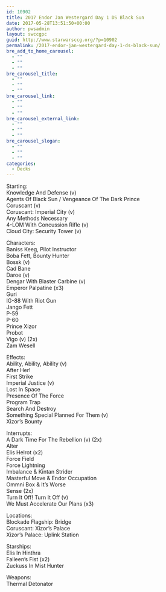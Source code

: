 ```yaml
---
id: 10902
title: 2017 Endor Jan Westergard Day 1 DS Black Sun
date: 2017-05-28T13:51:50+00:00
author: pwsadmin
layout: swccgpc
guid: http://www.starwarsccg.org/?p=10902
permalink: /2017-endor-jan-westergard-day-1-ds-black-sun/
bre_add_to_home_carousel:
  - ""
  - ""
  - ""
bre_carousel_title:
  - ""
  - ""
  - ""
bre_carousel_link:
  - ""
  - ""
  - ""
bre_carousel_external_link:
  - ""
  - ""
  - ""
bre_carousel_slogan:
  - ""
  - ""
  - ""
categories:
  - Decks
---
```

Starting:  
Knowledge And Defense (v)  
Agents Of Black Sun / Vengeance Of The Dark Prince  
Coruscant (v)  
Coruscant: Imperial City (v)  
Any Methods Necessary  
4-LOM With Concussion Rifle (v)  
Cloud City: Security Tower (v)

Characters:  
Baniss Keeg, Pilot Instructor  
Boba Fett, Bounty Hunter  
Bossk (v)  
Cad Bane  
Daroe (v)  
Dengar With Blaster Carbine (v)  
Emperor Palpatine (x3)  
Guri  
IG-88 With Riot Gun  
Jango Fett  
P-59  
P-60  
Prince Xizor  
Probot  
Vigo (v) (2x)  
Zam Wesell

Effects:  
Ability, Ability, Ability (v)  
After Her!  
First Strike  
Imperial Justice (v)  
Lost In Space  
Presence Of The Force  
Program Trap  
Search And Destroy  
Something Special Planned For Them (v)  
Xizor&#8217;s Bounty

Interrupts:  
A Dark Time For The Rebellion (v) (2x)  
Alter  
Elis Helrot (x2)  
Force Field  
Force Lightning  
Imbalance & Kintan Strider  
Masterful Move & Endor Occupation  
Ommni Box & It&#8217;s Worse  
Sense (2x)  
Turn It Off! Turn It Off (v)  
We Must Accelerate Our Plans (x3)

Locations:  
Blockade Flagship: Bridge  
Coruscant: Xizor&#8217;s Palace  
Xizor&#8217;s Palace: Uplink Station

Starships:  
Elis In Hinthra  
Falleen&#8217;s Fist (x2)  
Zuckuss In Mist Hunter

Weapons:  
Thermal Detonator